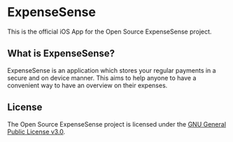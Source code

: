 # ExpenseSense

This is the official iOS App for the Open Source ExpenseSense project.

## What is ExpenseSense?

ExpenseSense is an application which stores your regular payments in a secure and on device manner. This aims to help anyone to have a convenient way to have an overview on their expenses.

## License

The Open Source ExpenseSense project is licensed under the [GNU General Public License v3.0](https://www.gnu.org/licenses/gpl-3.0.en.html).